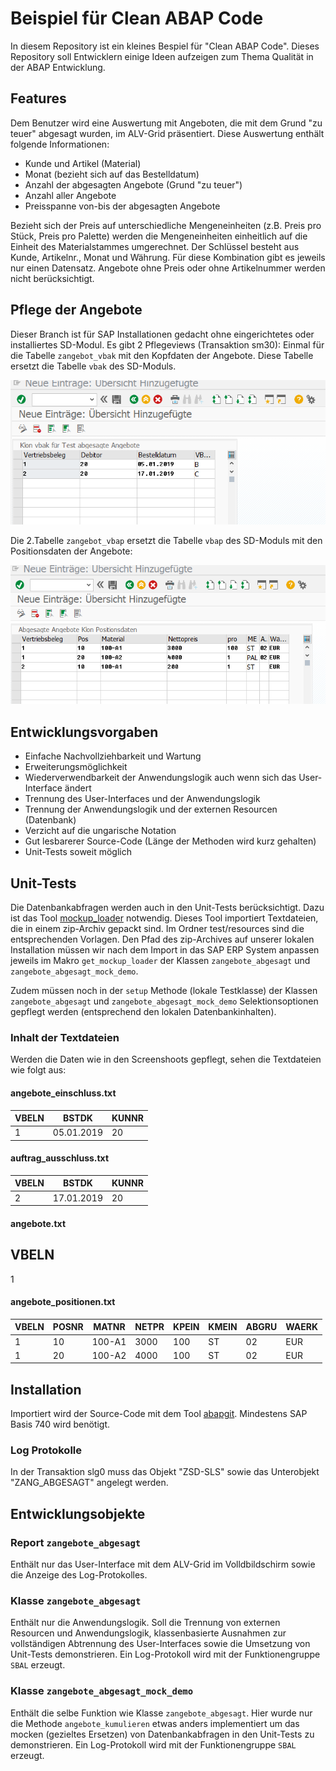 # Beispiel für Clean ABAP Code #
In diesem Repository ist ein kleines Bespiel für "Clean ABAP Code". Dieses
Repository soll Entwicklern einige Ideen aufzeigen zum Thema Qualität in der ABAP Entwicklung.

## Features ##
Dem Benutzer wird eine Auswertung mit Angeboten, die mit dem Grund "zu teuer"
abgesagt wurden, im ALV-Grid präsentiert. Diese Auswertung enthält folgende Informationen:
* Kunde und Artikel (Material)
* Monat (bezieht sich auf das Bestelldatum)
* Anzahl der abgesagten Angebote (Grund "zu teuer")
* Anzahl aller Angebote
* Preisspanne von-bis der abgesagten Angebote

Bezieht sich der Preis auf unterschiedliche Mengeneinheiten (z.B. Preis pro
Stück, Preis pro Palette) werden die Mengeneinheiten einheitlich auf die Einheit
des Materialstammes umgerechnet.
Der Schlüssel besteht aus Kunde, Artikelnr., Monat und Währung. Für diese
Kombination gibt es jeweils nur einen Datensatz.
Angebote ohne Preis oder ohne Artikelnummer werden nicht berücksichtigt.

## Pflege der Angebote ##
Dieser Branch ist für SAP Installationen gedacht ohne eingerichtetes oder installiertes SD-Modul. Es gibt 2 Pflegeviews (Transaktion sm30):
Einmal für die Tabelle ```zangebot_vbak``` mit den Kopfdaten der Angebote. Diese Tabelle ersetzt die Tabelle ```vbak``` des SD-Moduls.

![Pflege zangebot_vbak](https://raw.githubusercontent.com/germanysources/clean_code_demo/without_sd_tables/docs/pflege_kopfdaten.png)

Die 2.Tabelle ```zangebot_vbap``` ersetzt die Tabelle ```vbap``` des SD-Moduls mit den Positionsdaten der Angebote:

![Pflege zangebot_vbap](https://raw.githubusercontent.com/germanysources/clean_code_demo/without_sd_tables/docs/pflege_positionsdaten.png)

## Entwicklungsvorgaben ##
* Einfache Nachvollziehbarkeit und Wartung
* Erweiterungsmöglichkeit
* Wiederverwendbarkeit der Anwendungslogik auch wenn sich das User-Interface ändert
* Trennung des User-Interfaces und der Anwendungslogik
* Trennung der Anwendungslogik und der externen Resourcen (Datenbank)
* Verzicht auf die ungarische Notation
* Gut lesbarerer Source-Code (Länge der Methoden wird kurz gehalten)
* Unit-Tests soweit möglich

## Unit-Tests ##
Die Datenbankabfragen werden auch in den Unit-Tests berücksichtigt. Dazu ist das
Tool [mockup_loader](https://github.com/sbcgua/mockup_loader) notwendig.
Dieses Tool importiert Textdateien, die in einem zip-Archiv gepackt sind.
Im Ordner test/resources sind die entsprechenden Vorlagen.
Den Pfad des zip-Archives auf unserer lokalen Installation müssen wir nach dem Import in das
SAP ERP System anpassen jeweils im Makro ```get_mockup_loader``` der Klassen ```zangebote_abgesagt``` und
```zangebote_abgesagt_mock_demo```.

Zudem müssen noch in der ```setup``` Methode (lokale Testklasse) der Klassen
```zangebote_abgesagt``` und ```zangebote_abgesagt_mock_demo```
Selektionsoptionen gepflegt werden (entsprechend den lokalen Datenbankinhalten).

### Inhalt der Textdateien ###
Werden die Daten wie in den Screenshoots gepflegt, sehen die Textdateien wie folgt aus:
#### angebote_einschluss.txt ####
VBELN | BSTDK | KUNNR
----- | ----- | -----
1 | 05.01.2019 | 20

#### auftrag_ausschluss.txt ####
VBELN | BSTDK | KUNNR
----- | ----- | -----
2 | 17.01.2019 | 20

#### angebote.txt ####
VBELN
-----
1

#### angebote_positionen.txt ####
VBELN | POSNR | MATNR | NETPR | KPEIN | KMEIN | ABGRU | WAERK
----- | ----- | ----- | ----- | ----- | ----- | ----- | -----
1 | 10 | 100-A1 | 3000 | 100 | ST | 02 | EUR
1 | 20 | 100-A2 | 4000 | 100 | ST | 02 | EUR

## Installation ##
Importiert wird der Source-Code mit dem Tool [abapgit](https://github.com/larshp/abapgit).
Mindestens SAP Basis 740 wird benötigt.

### Log Protokolle ###
In der Transaktion slg0 muss das Objekt "ZSD-SLS" sowie das Unterobjekt "ZANG_ABGESAGT"
angelegt werden.

## Entwicklungsobjekte ##
### Report ```zangebote_abgesagt``` ###
Enthält nur das User-Interface mit dem ALV-Grid im Volldbildschirm sowie die
Anzeige des Log-Protokolles. 

### Klasse ```zangebote_abgesagt```  ###
Enthält nur die Anwendungslogik. Soll die Trennung von externen Resourcen
und Anwendungslogik, klassenbasierte Ausnahmen zur vollständigen Abtrennung
des User-Interfaces sowie die Umsetzung von Unit-Tests demonstrieren.
Ein Log-Protokoll wird mit der Funktionengruppe ```SBAL``` erzeugt.

### Klasse ```zangebote_abgesagt_mock_demo``` ###
Enthält die selbe Funktion wie Klasse ```zangebote_abgesagt```. Hier wurde
nur die Methode ```angebote_kumulieren``` etwas anders implementiert um das mocken
(gezieltes Ersetzen) von Datenbankabfragen in den Unit-Tests zu demonstrieren.
Ein Log-Protokoll wird mit der Funktionengruppe ```SBAL``` erzeugt.
